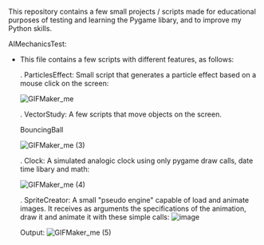 This repository contains a few small projects / scripts made for educational purposes of testing and learning the Pygame libary, and to improve my Python skills.

AIMechanicsTest:
- This file contains a few scripts with different features, as follows:

   . ParticlesEffect: Small script that generates a particle effect based on a mouse click on the screen:

    ![GIFMaker_me](https://github.com/user-attachments/assets/2131a91b-39d3-4018-89e9-bf32658e83ef)


  . VectorStudy: A few scripts that move objects on the screen.
  
   BouncingBall
  
   ![GIFMaker_me (3)](https://github.com/user-attachments/assets/d6faabfb-d558-4b43-8d04-729ab0547740)

  . Clock: A simulated analogic clock using only pygame draw calls, date time libary and math:
  
   ![GIFMaker_me (4)](https://github.com/user-attachments/assets/3dcf77c3-33ed-4bff-bee3-91cbfed67ee2)

  . SpriteCreator: A small "pseudo engine" capable of load and animate images. It receives as arguments the specifications of the animation, draw it and animate it with these simple calls:
  ![image](https://github.com/user-attachments/assets/c134a11b-281d-48e4-8d04-4ad0ad9e8c72)

   Output:
   ![GIFMaker_me (5)](https://github.com/user-attachments/assets/48355845-6637-40a9-b0ea-2cea681d0880)
